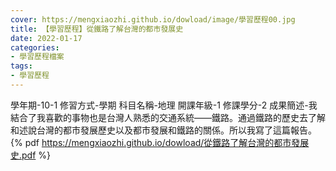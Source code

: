 ```yaml
---
cover: https://mengxiaozhi.github.io/dowload/image/學習歷程00.jpg
title: 【學習歷程】從鐵路了解台灣的都市發展史
date: 2022-01-17
categories:
- 學習歷程檔案
tags:
- 學習歷程
---
```

學年期-10-1
修習方式-學期
科目名稱-地理
開課年級-1
修課學分-2
成果簡述-我結合了我喜歡的事物也是台灣人熟悉的交通系統——鐵路。通過鐵路的歷史去了解和述說台灣的都市發展歷史以及都市發展和鐵路的關係。所以我寫了這篇報告。
{% pdf https://mengxiaozhi.github.io/dowload/從鐵路了解台灣的都市發展史.pdf %}